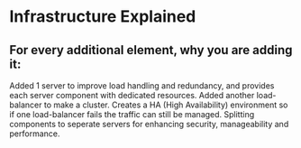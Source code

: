 # Infrastructure Explained
## For every additional element, why you are adding it:
Added 1 server to improve load handling and redundancy, and provides each server component with dedicated resources. Added another load-balancer to make a cluster. Creates a HA (High Availability) environment so if one load-balancer fails the traffic can still be managed. Splitting components to seperate servers for enhancing security, manageability and performance.